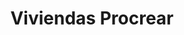 ---
thumbnail: /images/architects-and-developers/portfolio/viviendas-procrear/thumbnail.jpg
title: Viviendas Procrear
credit: Ministerio de hábitat y desarrollo territorial
order: 14
slides:
  - image: /images/architects-and-developers/portfolio/viviendas-procrear/slide-1.jpg
    proportion: vertical
  - image: /images/architects-and-developers/portfolio/viviendas-procrear/slide-2.jpg
    proportion: video
  - image: /images/architects-and-developers/portfolio/viviendas-procrear/slide-3.jpg
    proportion: video
  - image: /images/architects-and-developers/portfolio/viviendas-procrear/slide-4.jpg
    proportion: video
---